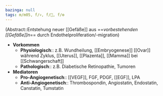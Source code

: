 ```yaml
---
bazinga: null
tags: m/m05, f/💀, f/🔬, f/⚙️
---
```

(Abstract::Entstehung neuer [[Gefäße]] aus ==*vorbestehenden [[Gefäße]]n*== durch Endothelproliferation/-migration)
- **Vorkommen**
	- **Physiologisch**:: z.B. Wundheilung, [[Embryogenese]] [[Ovar]] während Zyklus, [[Uterus]], [[Plazenta]], [[Mamma]] bei [[Schwangerschaft]]
	- **Pathologisch**:: z.B. Diabetische Retinopathie, Tumoren
- **Mediatoren**
	- **Pro-Angiogenetisch**:: [[VEGF]], FGF, PDGF, [[EGF]], LPA
	- **Anti-Angiogenetisch**:: Thrombospondin, Angiostatin, Endostatin, Canstatin, Tumstatin